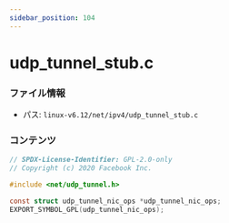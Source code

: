 ```yaml
---
sidebar_position: 104
---
```

# udp_tunnel_stub.c

### ファイル情報

- パス: `linux-v6.12/net/ipv4/udp_tunnel_stub.c`

### コンテンツ

```c
// SPDX-License-Identifier: GPL-2.0-only
// Copyright (c) 2020 Facebook Inc.

#include <net/udp_tunnel.h>

const struct udp_tunnel_nic_ops *udp_tunnel_nic_ops;
EXPORT_SYMBOL_GPL(udp_tunnel_nic_ops);

```
